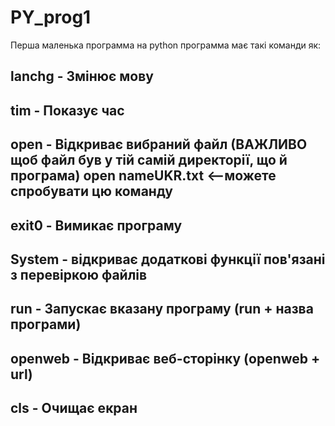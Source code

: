 # PY_prog1
Перша маленька программа на python
программа має такі команди як: 

lanchg - Змінює мову
-
tim - Показує час
-
open - Відкриває вибраний файл (ВАЖЛИВО щоб файл був у тій самій директорії, що й програма) open nameUKR.txt <--можете спробувати цю команду
-
exit0 - Вимикає програму
-
System - відкриває додаткові функції пов'язані з перевіркою файлів
-
run - Запускає вказану програму (run + назва програми)
-
openweb - Відкриває веб-сторінку (openweb + url)
-
cls - Очищає екран
-
